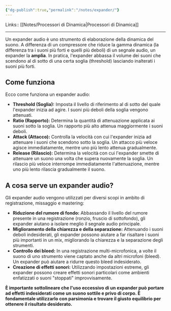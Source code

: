 ```yaml
---
{"dg-publish":true,"permalink":"/notes/expander/"}
---
```


Links:: [[Notes/Processori di Dinamica\|Processori di Dinamica]]

---
Un expander audio è uno strumento di elaborazione della dinamica del suono. A differenza di un compressore che riduce la gamma dinamica (la differenza tra i suoni più forti e quelli più deboli) di un segnale audio, un expander la **amplia**. In pratica, l'expander abbassa il volume dei suoni che scendono al di sotto di una certa soglia (threshold) lasciando inalterati i suoni più forti.

## Come funziona

Ecco come funziona un expander audio:

- **Threshold (Soglia):** Imposta il livello di riferimento al di sotto del quale l'expander inizia ad agire. I suoni più deboli della soglia vengono attenuati.
- **Ratio (Rapporto):** Determina la quantità di attenuazione applicata ai suoni sotto la soglia. Un rapporto più alto attenua maggiormente i suoni deboli.
- **Attack (Attacco):** Controlla la velocità con cui l'expander inizia ad attenuare i suoni che scendono sotto la soglia. Un attacco più veloce agisce immediatamente, mentre uno più lento attenua gradualmente.
- **Release (Rilascio):** Determina la velocità con cui l'expander smette di attenuare un suono una volta che supera nuovamente la soglia. Un rilascio più veloce interrompe immediatamente l'attenuazione, mentre uno più lento rilascia gradualmente il suono.

## A cosa serve un expander audio?

Gli expander audio vengono utilizzati per diversi scopi in ambito di registrazione, missaggio e mastering:

- **Riduzione del rumore di fondo:** Abbassando il livello del rumore presente in una registrazione (ronzio, fruscio di sottofondo), gli expander aiutano a isolare meglio il segnale audio principale.
- **Miglioramento della chiarezza e della separazione:** Attenuando i suoni deboli indesiderati, gli expander possono aiutare a far risaltare i suoni più importanti in un mix, migliorando la chiarezza e la separazione degli strumenti.
- **Controllo dei bleed:** In una registrazione multi-microfonica, a volte il suono di uno strumento viene captato anche da altri microfoni (bleed). Un expander può aiutare a ridurre questo bleed indesiderato.
- **Creazione di effetti sonori:** Utilizzando impostazioni estreme, gli expander possono creare effetti sonori particolari come ambienti enfatizzati o suoni "stoppati" improvvisamente.

**È importante sottolineare che l'uso eccessivo di un expander può portare ad effetti indesiderati come un suono sottile e privo di corpo. È fondamentale utilizzarlo con parsimonia e trovare il giusto equilibrio per ottenere il risultato desiderato.**


